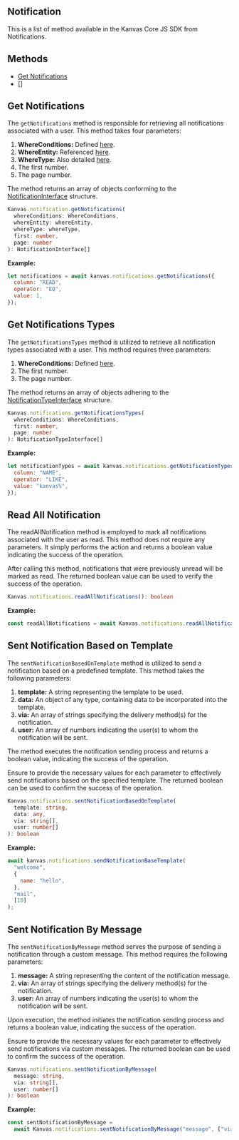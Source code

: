 ## Notification

This is a list of method available in the Kanvas Core JS SDK from Notifications.

## Methods

- [Get Notifications](#get-notifications)
- []

## Get Notifications

The `getNotifications` method is responsible for retrieving all notifications associated with a user. This method takes four parameters:

1. **WhereConditions:** Defined [here](https://github.com/bakaphp/kanvas-core-js/blob/main/src/types/leads.ts#L122).
2. **WhereEntity:** Referenced [here](https://github.com/bakaphp/kanvas-core-js/blob/7c8288d93b786f08aabe2d6f16a390ba75b41148/src/types/notification.ts#L44).
3. **WhereType:** Also detailed [here](https://github.com/bakaphp/kanvas-core-js/blob/7c8288d93b786f08aabe2d6f16a390ba75b41148/src/types/notification.ts#L49).
4. The first number.
5. The page number.

The method returns an array of objects conforming to the [NotificationInterface](https://github.com/bakaphp/kanvas-core-js/blob/main/src/types/notification.ts#L5) structure.


```ts
Kanvas.notification.getNotifications(
  whereConditions: WhereConditions,
  whereEntity: whereEntity,
  whereType: whereType,
  first: number,
  page: number
): NotificationInterface[]
```

**Example:**

```js
let notifications = await kanvas.notifications.getNotifications({
  column: "READ",
  operator: "EQ",
  value: 1,
});
```

## Get Notifications Types

The `getNotificationsTypes` method is utilized to retrieve all notification types associated with a user. This method requires three parameters:

1. **WhereConditions:** Defined [here](https://github.com/bakaphp/kanvas-core-js/blob/main/src/types/leads.ts#L122).
2. The first number.
3. The page number.

The method returns an array of objects adhering to the [NotificationTypeInterface](https://github.com/bakaphp/kanvas-core-js/blob/main/src/types/notification.ts#L5) structure.

```ts
Kanvas.notifications.getNotificationsTypes(
  whereConditions: WhereConditions,
  first: number,
  page: number
): NotificationTypeInterface[]
```

**Example:**

```js
let notificationTypes = await kanvas.notifications.getNotificationTypes({
  column: "NAME",
  operator: "LIKE",
  value: "kanvas%",
});
```

## Read All Notification

The readAllNotification method is employed to mark all notifications associated with the user as read. This method does not require any parameters. It simply performs the action and returns a boolean value indicating the success of the operation.

After calling this method, notifications that were previously unread will be marked as read. The returned boolean value can be used to verify the success of the operation.

```ts
Kanvas.notifications.readAllNotifications(): boolean
```

**Example:**

```js
const readAllNotifications = await Kanvas.notifications.readAllNotifications();
```

## Sent Notification Based on Template

The `sentNotificationBasedOnTemplate` method is utilized to send a notification based on a predefined template. This method takes the following parameters:

1. **template:** A string representing the template to be used.
2. **data:** An object of any type, containing data to be incorporated into the template.
3. **via:** An array of strings specifying the delivery method(s) for the notification.
4. **user:** An array of numbers indicating the user(s) to whom the notification will be sent.

The method executes the notification sending process and returns a boolean value, indicating the success of the operation.

Ensure to provide the necessary values for each parameter to effectively send notifications based on the specified template. The returned boolean can be used to confirm the success of the operation.

```ts
Kanvas.notifications.sentNotificationBasedOnTemplate(
  template: string,
  data: any,
  via: string[],
  user: number[]
): boolean
```

**Example:**

```js
await kanvas.notifications.sendNotificationBaseTemplate(
  "welcome",
  {
    name: "hello",
  },
  "mail",
  [10]
);
```

## Sent Notification By Message

The `sentNotificationByMessage` method serves the purpose of sending a notification through a custom message. This method requires the following parameters:

1. **message:** A string representing the content of the notification message.
2. **via:** An array of strings specifying the delivery method(s) for the notification.
3. **user:** An array of numbers indicating the user(s) to whom the notification will be sent.

Upon execution, the method initiates the notification sending process and returns a boolean value, indicating the success of the operation.

Ensure to provide the necessary values for each parameter to effectively send notifications via custom messages. The returned boolean can be used to confirm the success of the operation.

```ts
Kanvas.notifications.sentNotificationByMessage(
  message: string,
  via: string[],
  user: number[]
): boolean
```

**Example:**

```js
const sentNotificationByMessage =
  await Kanvas.notifications.sentNotificationByMessage("message", ["via"], [1]);
```
